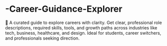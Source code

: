 # -Career-Guidance-Explorer
🎯 A curated guide to explore careers with clarity. Get clear, professional role descriptions, required skills, tools, and growth paths across industries like tech, business, healthcare, and design. Ideal for students, career switchers, and professionals seeking direction.
